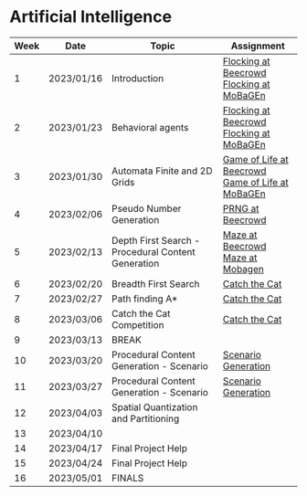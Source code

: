 # Artificial Intelligence

| Week | Date       | Topic                                              | Assignment                                                                                                                                              |
|------|------------|----------------------------------------------------|---------------------------------------------------------------------------------------------------------------------------------------------------------|
| 1    | 2023/01/16 | Introduction                                       | [Flocking at Beecrowd](assignments/flocking/README.md)<br/>[Flocking at MoBaGEn](https://github.com/InfiniBrains/mobagen/tree/master/examples/flocking) |
| 2    | 2023/01/23 | Behavioral agents                                  | [Flocking at Beecrowd](assignments/flocking/README.md)<br/>[Flocking at MoBaGEn](https://github.com/InfiniBrains/mobagen/tree/master/examples/flocking) |
| 3    | 2023/01/30 | Automata Finite and 2D Grids                       | [Game of Life at Beecrowd](assignments/life/README.md)<br/>[Game of Life at MoBaGEn](https://github.com/InfiniBrains/mobagen/tree/master/examples/life) |
| 4    | 2023/02/06 | Pseudo Number Generation                           | [PRNG at Beecrowd](assignments/rng/README.md)                                                                                                           |
| 5    | 2023/02/13 | Depth First Search - Procedural Content Generation | [Maze at Beecrowd](assignments/maze/README.md)<br/>[Maze at Mobagen](https://github.com/InfiniBrains/mobagen/tree/master/examples/maze)                 |
| 6    | 2023/02/20 | Breadth First Search                               | [Catch the Cat](https://github.com/InfiniBrains/mobagen/tree/master/examples/catchthecat)                                                               |
| 7    | 2023/02/27 | Path finding A*                                    | [Catch the Cat](https://github.com/InfiniBrains/mobagen/tree/master/examples/catchthecat)                                                               |
| 8    | 2023/03/06 | Catch the Cat Competition                          | [Catch the Cat](https://github.com/InfiniBrains/mobagen/tree/master/examples/catchthecat)                                                               |
| 9    | 2023/03/13 | BREAK                                              |                                                                                                                                                         |
| 10   | 2023/03/20 | Procedural Content Generation - Scenario           | [Scenario Generation](https://github.com/InfiniBrains/mobagen/tree/master/examples/scenario)                                                            |
| 11   | 2023/03/27 | Procedural Content Generation - Scenario           | [Scenario Generation](https://github.com/InfiniBrains/mobagen/tree/master/examples/scenario)                                                            |
| 12   | 2023/04/03 | Spatial Quantization and Partitioning              |                                                                                                                                                         |
| 13   | 2023/04/10 |                                                    |                                                                                                                                                         |
| 14   | 2023/04/17 | Final Project Help                                 |                                                                                                                                                         |
| 15   | 2023/04/24 | Final Project Help                                 |                                                                                                                                                         |
| 16   | 2023/05/01 | FINALS                                             |                                                                                                                                                         |

